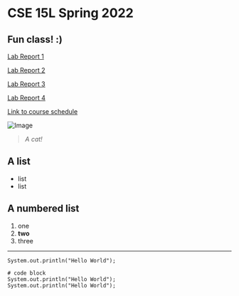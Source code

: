 # CSE 15L Spring 2022
## Fun class! :)

[Lab Report 1](https://Rena2025.github.io/cse15l-lab-reports/lab-report-1-week-2.html)

[Lab Report 2](https://Rena2025.github.io/cse15l-lab-reports/lab-report-2-week-4.html)

[Lab Report 3](https://Rena2025.github.io/cse15l-lab-reports/lab-report-3-week-6.html)

[Lab Report 4](https://Rena2025.github.io/cse15l-lab-reports/lab-report-4-week-8.html)

[Link to course schedule](https://sites.google.com/eng.ucsd.edu/cse-15l-spring-2022/schedule?authuser=0)

![Image](https://wallup.net/wp-content/uploads/2016/03/12/303903-nature-cat.jpg)

> *A cat!*

## A list
* list
* list

## A numbered list
1. one
2. **two**
3. three


---

`System.out.println("Hello World");`

```
# code block
System.out.println("Hello World");
System.out.println("Hello World");
```



